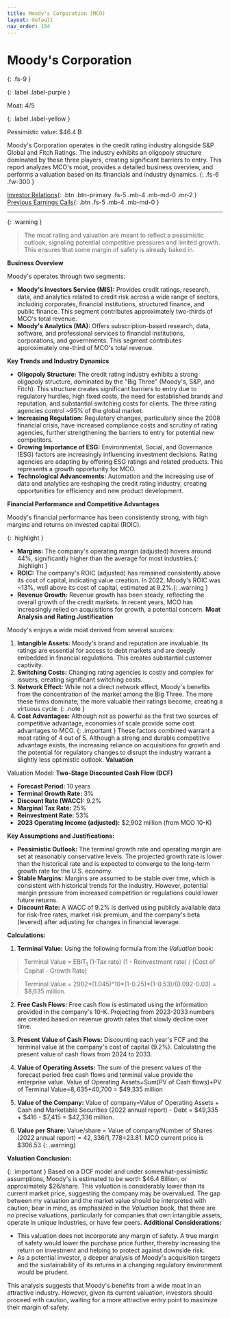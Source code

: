 ```yaml
---
title: Moody's Corporation (MCO)
layout: default
nav_order: 154
---
```


# Moody's Corporation
{: .fs-9 }

{: .label .label-purple }

Moat: 4/5

{: .label .label-yellow }

Pessimistic value: $46.4 B

Moody's Corporation operates in the credit rating industry alongside S&P Global and Fitch Ratings. The industry exhibits an oligopoly structure dominated by these three players, creating significant barriers to entry. This report analyzes MCO's moat, provides a detailed business overview, and performs a valuation based on its financials and industry dynamics.
{: .fs-6 .fw-300 }

[Investor Relations](https://www.google.com/search?q=MCO+investor+relations){: .btn .btn-primary .fs-5 .mb-4 .mb-md-0 .mr-2 }
[Previous Earnings Calls](https://discountingcashflows.com/company/MCO/transcripts/){: .btn .fs-5 .mb-4 .mb-md-0 }

---

{: .warning } 
>The moat rating and valuation are meant to reflect a pessimistic outlook, signaling potential competitive pressures and limited growth. This ensures that some margin of safety is already baked in.


**Business Overview**

Moody's operates through two segments:

* **Moody's Investors Service (MIS):** Provides credit ratings, research, data, and analytics related to credit risk across a wide range of sectors, including corporates, financial institutions, structured finance, and public finance. This segment contributes approximately two-thirds of MCO's total revenue.
* **Moody's Analytics (MA):** Offers subscription-based research, data, software, and professional services to financial institutions, corporations, and governments. This segment contributes approximately one-third of MCO's total revenue.

**Key Trends and Industry Dynamics**

* **Oligopoly Structure:**  The credit rating industry exhibits a strong oligopoly structure, dominated by the "Big Three" (Moody's, S&P, and Fitch). This structure creates significant barriers to entry due to regulatory hurdles, high fixed costs, the need for established brands and reputation, and substantial switching costs for clients. The three rating agencies control ~95% of the global market.
* **Increasing Regulation:** Regulatory changes, particularly since the 2008 financial crisis, have increased compliance costs and scrutiny of rating agencies, further strengthening the barriers to entry for potential new competitors.
* **Growing Importance of ESG:** Environmental, Social, and Governance (ESG) factors are increasingly influencing investment decisions.  Rating agencies are adapting by offering ESG ratings and related products. This represents a growth opportunity for MCO.
* **Technological Advancements:**  Automation and the increasing use of data and analytics are reshaping the credit rating industry, creating opportunities for efficiency and new product development.

**Financial Performance and Competitive Advantages**

Moody's financial performance has been consistently strong, with high margins and returns on invested capital (ROIC).  

{: .highlight }
* **Margins:** The company's operating margin (adjusted) hovers around 44%, significantly higher than the average for most industries.{: .highlight }
* **ROIC:** The company's ROIC (adjusted) has remained consistently above its cost of capital, indicating value creation.  In 2022, Moody's ROIC was ~13%, well above its cost of capital, estimated at 9.2%.{: .warning }
* **Revenue Growth:**  Revenue growth has been steady, reflecting the overall growth of the credit markets. In recent years, MCO has increasingly relied on acquisitions for growth, a potential concern.
**Moat Analysis and Rating Justification**

Moody's enjoys a wide moat derived from several sources:

1. **Intangible Assets:**  Moody's brand and reputation are invaluable.  Its ratings are essential for access to debt markets and are deeply embedded in financial regulations.  This creates substantial customer captivity.
2. **Switching Costs:**  Changing rating agencies is costly and complex for issuers, creating significant switching costs.  
3. **Network Effect:** While not a direct network effect, Moody's benefits from the concentration of the market among the Big Three.  The more these firms dominate, the more valuable their ratings become, creating a virtuous cycle.
{: .note }
4. **Cost Advantages:** Although not as powerful as the first two sources of competitive advantage, economies of scale provide some cost advantages to MCO.
{: .important }
These factors combined warrant a moat rating of 4 out of 5. Although a strong and durable competitive advantage exists, the increasing reliance on acquisitions for growth and the potential for regulatory changes to disrupt the industry warrant a slightly less optimistic outlook.
**Valuation**

Valuation Model:  **Two-Stage Discounted Cash Flow (DCF)**

* **Forecast Period:** 10 years
* **Terminal Growth Rate:** 3%
* **Discount Rate (WACC):** 9.2%
* **Marginal Tax Rate:** 25%
* **Reinvestment Rate:**  53%
* **2023 Operating Income (adjusted):** $2,902 million (from MCO 10-K)

**Key Assumptions and Justifications:**

* **Pessimistic Outlook:** The terminal growth rate and operating margin are set at reasonably conservative levels. The projected growth rate is lower than the historical rate and is expected to converge to the long-term growth rate for the U.S. economy.
* **Stable Margins:** Margins are assumed to be stable over time, which is consistent with historical trends for the industry. However, potential margin pressure from increased competition or regulations could lower future returns.
* **Discount Rate:** A WACC of 9.2% is derived using publicly available data for risk-free rates, market risk premium, and the company's beta (levered) after adjusting for changes in financial leverage. 

**Calculations:**
1. **Terminal Value:**  Using the following formula from the *Valuation* book:
>Terminal Value = EBIT<sub>t</sub> (1-Tax rate) (1 - Reinvestment rate) / (Cost of Capital - Growth Rate)

> Terminal Value = 2902*(1.045)^10*(1-0.25)*(1-0.53)/(0.092-0.03) = $8,635 million.

2. **Free Cash Flows:** Free cash flow is estimated using the information provided in the company's 10-K. Projecting from 2023-2033 numbers are created based on revenue growth rates that slowly decline over time.

3. **Present Value of Cash Flows:** Discounting each year's FCF and the terminal value at the company's cost of capital (9.2%). Calculating the present value of cash flows from 2024 to 2033.


4. **Value of Operating Assets:** The sum of the present values of the forecast period free cash flows and terminal value provide the enterprise value. Value of Operating Assets=Sum(PV of Cash flows)+PV of Terminal Value=$8,635+$40,700 = $49,335 million

5. **Value of the Company:** Value of company=Value of Operating Assets + Cash and Marketable Securities (2022 annual report) - Debt = $49,335 + $416 - $7,415 = $42,336 million. 

6. **Value per Share:** Value/share = Value of company/Number of Shares (2022 annual report) = $42,336/1,778=$23.81.  MCO current price is $306.53 {: .warning}

**Valuation Conclusion:**

{: .important }
Based on a DCF model and under somewhat-pessimistic assumptions, Moody's is estimated to be worth \$46.4 Billion, or approximately $26/share.  This valuation is considerably lower than its current market price, suggesting the company may be overvalued.  The gap between my valuation and the market value should be interpreted with caution; bear in mind, as emphasized in the *Valuation* book, that there are no precise valuations, particularly for companies that own intangible assets, operate in unique industries, or have few peers.
**Additional Considerations:**

* This valuation does not incorporate any margin of safety.  A true margin of safety would lower the purchase price further, thereby increasing the return on investment and helping to protect against downside risk.
* As a potential investor, a deeper analysis of Moody's acquisition targets and the sustainability of its returns in a changing regulatory environment would be prudent.


This analysis suggests that Moody's benefits from a wide moat in an attractive industry.  However, given its current valuation, investors should proceed with caution, waiting for a more attractive entry point to maximize their margin of safety.

